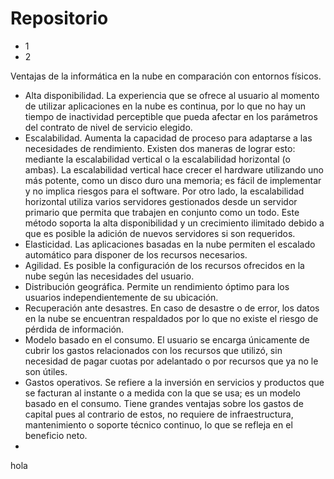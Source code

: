 # Repositorio

- 1
- 2

Ventajas de la informática en la nube en comparación con entornos físicos.
- Alta disponibilidad. La experiencia que se ofrece al usuario al momento de utilizar aplicaciones en la nube es continua, por lo que no hay un tiempo de inactividad perceptible que pueda afectar en los parámetros del contrato de nivel de servicio elegido.
- Escalabilidad. Aumenta la capacidad de proceso para adaptarse a las necesidades de rendimiento. Existen dos maneras de lograr esto: mediante la escalabilidad vertical o la escalabilidad horizontal (o ambas). La escalabilidad vertical hace crecer el hardware utilizando uno más potente, como un disco duro una memoria; es fácil de implementar y no implica riesgos para el software. Por otro lado, la escalabilidad horizontal utiliza varios servidores gestionados desde un servidor primario que permita que trabajen en conjunto como un todo. Este método soporta la alta disponibilidad y un crecimiento ilimitado debido a que es posible la adición de nuevos servidores si son requeridos.
- Elasticidad. Las aplicaciones basadas en la nube permiten el escalado automático para disponer de los recursos necesarios.
- Agilidad. Es posible la configuración de los recursos ofrecidos en la nube según las necesidades del usuario.
- Distribución geográfica. Permite un rendimiento óptimo para los usuarios independientemente de su ubicación.
- Recuperación ante desastres. En caso de desastre o de error, los datos en la nube se encuentran respaldados por lo que no existe el riesgo de pérdida de información.
- Modelo basado en el consumo. El usuario se encarga únicamente de cubrir los gastos relacionados con los recursos que utilizó, sin necesidad de pagar cuotas por adelantado o por recursos que ya no le son útiles.
- Gastos operativos. Se refiere a la inversión en servicios y productos que se facturan al instante o a medida con la que se usa; es un modelo basado en el consumo. Tiene grandes ventajas sobre los gastos de capital pues al contrario de estos, no requiere de infraestructura, mantenimiento o soporte técnico continuo, lo que se refleja en el beneficio neto.
- 

 
 
<p> hola </p>
